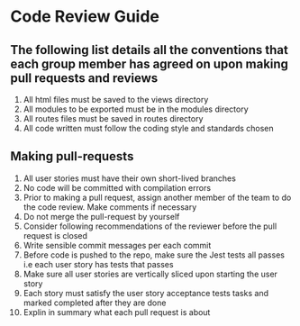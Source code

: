 # Code Review Guide

## The following list details  all the conventions that each group member has agreed on upon making pull requests and reviews 

1. All html files must be saved to the views directory 
2. All modules to be exported must be in the modules directory
3. All routes files must be saved in routes directory
4. All code written must follow the coding style and standards chosen

## Making pull-requests

1. All user stories must have their own short-lived branches 
2. No code will be committed with compilation errors 
3. Prior to making a pull request, assign another member of the team to do the code review. Make comments if necessary
4. Do not merge the pull-request by yourself 
5. Consider following recommendations of the reviewer before the pull request is closed
6. Write sensible commit messages per each commit 
7. Before code is pushed to the repo, make sure the Jest tests all passes i.e each user story has  tests that passes 
8. Make sure all user stories are vertically sliced upon starting the user story
9. Each story must satisfy the user story acceptance tests tasks and marked completed after they are done
10. Explin in summary what each pull request is about 